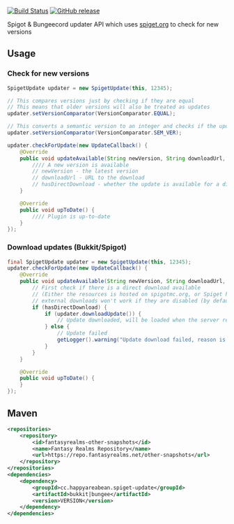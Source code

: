 [![Build Status](https://travis-ci.org/InventivetalentDev/SpigetUpdater.svg?branch=master)](https://travis-ci.org/InventivetalentDev/SpigetUpdater)
[![GitHub release](https://img.shields.io/github/release/InventivetalentDev/SpigetUpdater.svg)](https://github.com/InventivetalentDev/SpigetUpdater)


Spigot & Bungeecord updater API which uses [spiget.org](https://spiget.org) to check for new versions

## Usage

### Check for new versions

```Java
SpigetUpdate updater = new SpigetUpdate(this, 12345);

// This compares versions just by checking if they are equal
// This means that older versions will also be treated as updates
updater.setVersionComparator(VersionComparator.EQUAL);

// This converts a semantic version to an integer and checks if the updated version is greater
updater.setVersionComparator(VersionComparator.SEM_VER);

updater.checkForUpdate(new UpdateCallback() {
	@Override
	public void updateAvailable(String newVersion, String downloadUrl, boolean hasDirectDownload) {
		//// A new version is available
		// newVersion - the latest version
		// downloadUrl - URL to the download
		// hasDirectDownload - whether the update is available for a direct download on spiget.org
	}

	@Override
	public void upToDate() {
		//// Plugin is up-to-date
	}
});
```


### Download updates (Bukkit/Spigot)
```Java
final SpigetUpdate updater = new SpigetUpdate(this, 12345);
updater.checkForUpdate(new UpdateCallback() {
	@Override
	public void updateAvailable(String newVersion, String downloadUrl, boolean hasDirectDownload) {
		// First check if there is a direct download available
		// (Either the resources is hosted on spigotmc.org, or Spiget has a cached version to download)
		// external downloads won't work if they are disabled (by default) in spiget.properties
		if (hasDirectDownload) {
			if (updater.downloadUpdate()) {
				// Update downloaded, will be loaded when the server restarts
			} else {
				// Update failed
				getLogger().warning("Update download failed, reason is " + updater.getFailReason());
			}
		}
	}

	@Override
	public void upToDate() {
	}
});
```

## Maven
```xml
<repositories>
    <repository>
        <id>fantasyrealms-other-snapshots</id>
        <name>Fantasy Realms Repository</name>
        <url>https://repo.fantasyrealms.net/other-snapshots</url>
    </repository>
</repositories>
<dependencies>
    <dependency>
        <groupId>cc.happyareabean.spiget-update</groupId>
        <artifactId>bukkit|bungee</artifactId>
        <version>VERSION</version>
    </dependency>
</dependencies>
```
